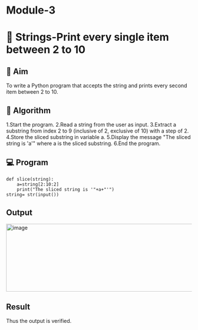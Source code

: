 # Module-3
# 🧹 Strings-Print every single item between 2 to 10

## 🎯 Aim
To write a Python program that accepts the string and prints every second item between 2 to 10.



## 🧠 Algorithm
1.Start the program.
2.Read a string from the user as input.
3.Extract a substring from index 2 to 9 (inclusive of 2, exclusive of 10) with a step of 2.
4.Store the sliced substring in variable a.
5.Display the message "The sliced string is 'a'" where a is the sliced substring.
6.End the program.

## 💻 Program
~~~
def slice(string):
    a=string[2:10:2]
    print("The sliced string is '"+a+"'")
string= str(input())
~~~

## Output
<img width="821" height="184" alt="image" src="https://github.com/user-attachments/assets/37ab296b-92d1-4e64-b469-088d0e6d19a2" />


## Result
Thus the output is verified.
